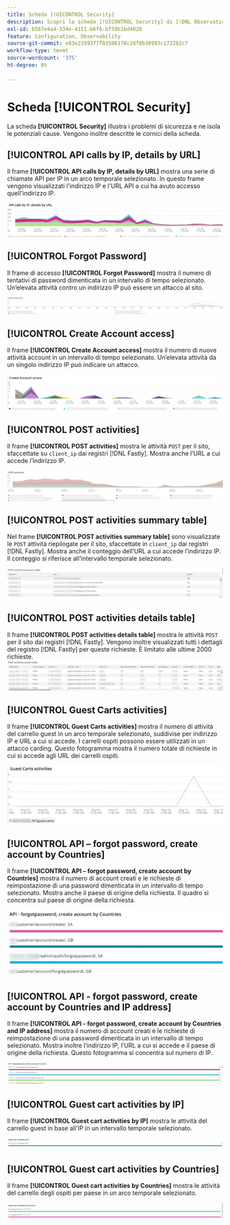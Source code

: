 ```yaml
---
title: Scheda [!UICONTROL Security]
description: Scopri la scheda [!UICONTROL Security] di [!DNL Observation for Adobe Commerce].
exl-id: b567e4a4-534e-4151-b6f6-bf59b1bd4028
feature: Configuration, Observability
source-git-commit: e83e2359377f03506178c28f8b30993c172282c7
workflow-type: tm+mt
source-wordcount: '375'
ht-degree: 0%

---
```


# Scheda [!UICONTROL Security]

La scheda **[!UICONTROL Security]** illustra i problemi di sicurezza e ne isola le potenziali cause. Vengono inoltre descritte le cornici della scheda.

## [!UICONTROL API calls by IP, details by URL]

Il frame **[!UICONTROL API calls by IP, details by URL]** mostra una serie di chiamate API per IP in un arco temporale selezionato. In questo frame vengono visualizzati l&#39;indirizzo IP e l&#39;URL API a cui ha avuto accesso quell&#39;indirizzo IP.

![Chiamate API da IP](../../assets/tools/observation-for-adobe-commerce/calls-by-ip.jpg)

## [!UICONTROL Forgot Password]

Il frame di accesso **[!UICONTROL Forgot Password]** mostra il numero di tentativi di password dimenticata in un intervallo di tempo selezionato. Un’elevata attività contro un indirizzo IP può essere un attacco al sito.

![Password dimenticata](../../assets/tools/observation-for-adobe-commerce/forgot-password.jpg)

## [!UICONTROL Create Account access]

Il frame **[!UICONTROL Create Account access]** mostra il numero di nuove attività account in un intervallo di tempo selezionato. Un’elevata attività da un singolo indirizzo IP può indicare un attacco.

![create-account-access](../../assets/tools/observation-for-adobe-commerce/create-account-access.png)

## [!UICONTROL POST activities]

Il frame **[!UICONTROL POST activities]** mostra le attività `POST` per il sito, sfaccettate su `client_ip` dai registri [!DNL Fastly]. Mostra anche l’URL a cui accede l’indirizzo IP.

![attività-POST](../../assets/tools/observation-for-adobe-commerce/POST-activities.jpg)

## [!UICONTROL POST activities summary table]

Nel frame **[!UICONTROL POST activities summary table]** sono visualizzate le `POST` attività riepilogate per il sito, sfaccettate in `client_ip` dai registri [!DNL Fastly]. Mostra anche il conteggio dell’URL a cui accede l’indirizzo IP. Il conteggio si riferisce all’intervallo temporale selezionato.

![attività-POST-riepilogo](../../assets/tools/observation-for-adobe-commerce/POST-activities-summary.jpg)

## [!UICONTROL POST activities details table]

Il frame **[!UICONTROL POST activities details table]** mostra le attività `POST` per il sito dai registri [!DNL Fastly]. Vengono inoltre visualizzati tutti i dettagli del registro [!DNL Fastly] per queste richieste. È limitato alle ultime 2000 richieste.
![POST-activities-details](../../assets/tools/observation-for-adobe-commerce/POST-activities-details.jpg)

## [!UICONTROL Guest Carts activities]

Il frame **[!UICONTROL Guest Carts activities]** mostra il numero di attività del carrello guest in un arco temporale selezionato, suddivise per indirizzo IP e URL a cui si accede. I carrelli ospiti possono essere utilizzati in un attacco carding. Questo fotogramma mostra il numero totale di richieste in cui si accede agli URL dei carrelli ospiti.

![guest-carts-activities](../../assets/tools/observation-for-adobe-commerce/guest-carts-activities.jpg)

## [!UICONTROL API – forgot password, create account by Countries]

Il frame **[!UICONTROL API – forgot password, create account by Countries]** mostra il numero di account creati e le richieste di reimpostazione di una password dimenticata in un intervallo di tempo selezionato. Mostra anche il paese di origine della richiesta. Il quadro si concentra sul paese di origine della richiesta.

![api-forgot-countries](../../assets/tools/observation-for-adobe-commerce/api-forgot-countries.jpg)

## [!UICONTROL API - forgot password, create account by Countries and IP address]

Il frame **[!UICONTROL API - forgot password, create account by Countries and IP address]** mostra il numero di account creati e le richieste di reimpostazione di una password dimenticata in un intervallo di tempo selezionato. Mostra inoltre l’indirizzo IP, l’URL a cui si accede e il paese di origine della richiesta. Questo fotogramma si concentra sul numero di IP.

![api-forgot-countries-ip](../../assets/tools/observation-for-adobe-commerce/api-forgot-countries-ip.png)

## [!UICONTROL Guest cart activities by IP]

Il frame **[!UICONTROL Guest cart activities by IP]** mostra le attività del carrello guest in base all&#39;IP in un intervallo temporale selezionato.

![guest-cart-ip](../../assets/tools/observation-for-adobe-commerce/guest-cart-ip.png)

## [!UICONTROL Guest cart activities by Countries]

Il frame **[!UICONTROL Guest cart activities by Countries]** mostra le attività del carrello degli ospiti per paese in un arco temporale selezionato.

![guest-cart-country](../../assets/tools/observation-for-adobe-commerce/guest-cart-country.png)
